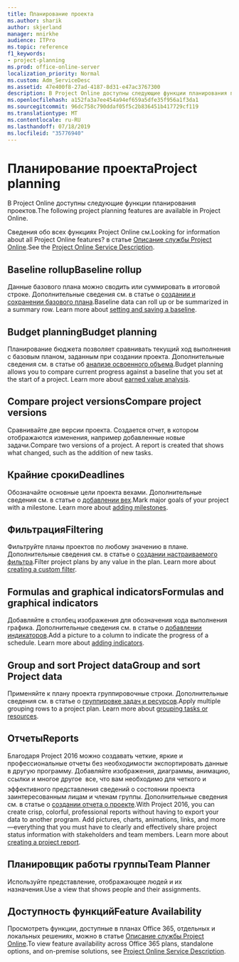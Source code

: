 ```yaml
---
title: Планирование проекта
ms.author: sharik
author: skjerland
manager: mnirkhe
audience: ITPro
ms.topic: reference
f1_keywords:
- project-planning
ms.prod: office-online-server
localization_priority: Normal
ms.custom: Adm_ServiceDesc
ms.assetid: 47e400f8-27ad-4187-8d31-e47ac3767300
description: В Project Online доступны следующие функции планирования проектов.
ms.openlocfilehash: a152fa3a7ee454a94ef659a5dfe35f956a1f3da1
ms.sourcegitcommit: 96dc758c790ddaf05f5c2b836451b417729cf119
ms.translationtype: MT
ms.contentlocale: ru-RU
ms.lasthandoff: 07/18/2019
ms.locfileid: "35776940"
---
```

# <a name="project-planning"></a><span data-ttu-id="63937-103">Планирование проекта</span><span class="sxs-lookup"><span data-stu-id="63937-103">Project planning</span></span>

<span data-ttu-id="63937-104">В Project Online доступны следующие функции планирования проектов.</span><span class="sxs-lookup"><span data-stu-id="63937-104">The following project planning features are available in Project Online.</span></span>
  
<span data-ttu-id="63937-105">Сведения обо всех функциях Project Online см.</span><span class="sxs-lookup"><span data-stu-id="63937-105">Looking for information about all Project Online features?</span></span> <span data-ttu-id="63937-106">в статье [Описание службы Project Online](project-online-service-description.md).</span><span class="sxs-lookup"><span data-stu-id="63937-106">See the [Project Online Service Description](project-online-service-description.md).</span></span>
  
## <a name="baseline-rollup"></a><span data-ttu-id="63937-107">Baseline rollup</span><span class="sxs-lookup"><span data-stu-id="63937-107">Baseline rollup</span></span>
<span data-ttu-id="63937-108"><a name="bkmk_Baselinerollup"> </a></span><span class="sxs-lookup"><span data-stu-id="63937-108"></span></span>

<span data-ttu-id="63937-p102">Данные базового плана можно сводить или суммировать в итоговой строке. Дополнительные сведения см. в статье о [создании и сохранении базового плана](https://go.microsoft.com/fwlink/p/?LinkId=271346).</span><span class="sxs-lookup"><span data-stu-id="63937-p102">Baseline data can roll up or be summarized in a summary row. Learn more about [setting and saving a baseline](https://go.microsoft.com/fwlink/p/?LinkId=271346).</span></span>
  
## <a name="budget-planning"></a><span data-ttu-id="63937-111">Budget planning</span><span class="sxs-lookup"><span data-stu-id="63937-111">Budget planning</span></span>
<span data-ttu-id="63937-112"><a name="bkmk_Budgetplanning"> </a></span><span class="sxs-lookup"><span data-stu-id="63937-112"></span></span>

<span data-ttu-id="63937-p103">Планирование бюджета позволяет сравнивать текущий ход выполнения с базовым планом, заданным при создании проекта. Дополнительные сведения см. в статье об [анализе освоенного объема](https://go.microsoft.com/fwlink/p/?LinkId=271336).</span><span class="sxs-lookup"><span data-stu-id="63937-p103">Budget planning allows you to compare current progress against a baseline that you set at the start of a project. Learn more about [earned value analysis](https://go.microsoft.com/fwlink/p/?LinkId=271336).</span></span>
  
## <a name="compare-project-versions"></a><span data-ttu-id="63937-115">Compare project versions</span><span class="sxs-lookup"><span data-stu-id="63937-115">Compare project versions</span></span>
<span data-ttu-id="63937-116"><a name="bkmk_Compareprojectversions"> </a></span><span class="sxs-lookup"><span data-stu-id="63937-116"></span></span>

<span data-ttu-id="63937-p104">Сравнивайте две версии проекта. Создается отчет, в котором отображаются изменения, например добавленные новые задачи.</span><span class="sxs-lookup"><span data-stu-id="63937-p104">Compare two versions of a project. A report is created that shows what changed, such as the addition of new tasks.</span></span>
  
## <a name="deadlines"></a><span data-ttu-id="63937-119">Крайние сроки</span><span class="sxs-lookup"><span data-stu-id="63937-119">Deadlines</span></span>
<span data-ttu-id="63937-120"><a name="bkmk_Deadlines"> </a></span><span class="sxs-lookup"><span data-stu-id="63937-120"></span></span>

<span data-ttu-id="63937-p105">Обозначайте основные цели проекта вехами. Дополнительные сведения см. в статье о [добавлении вех](https://go.microsoft.com/fwlink/p/?LinkId=271339).</span><span class="sxs-lookup"><span data-stu-id="63937-p105">Mark major goals of your project with a milestone. Learn more about [adding milestones](https://go.microsoft.com/fwlink/p/?LinkId=271339).</span></span>
  
## <a name="filtering"></a><span data-ttu-id="63937-123">Фильтрация</span><span class="sxs-lookup"><span data-stu-id="63937-123">Filtering</span></span>
<span data-ttu-id="63937-124"><a name="bkmk_Filtering"> </a></span><span class="sxs-lookup"><span data-stu-id="63937-124"></span></span>

<span data-ttu-id="63937-p106">Фильтруйте планы проектов по любому значению в плане. Дополнительные сведения см. в статье о [создании настраиваемого фильтра](https://go.microsoft.com/fwlink/p/?LinkId=271341).</span><span class="sxs-lookup"><span data-stu-id="63937-p106">Filter project plans by any value in the plan. Learn more about [creating a custom filter](https://go.microsoft.com/fwlink/p/?LinkId=271341).</span></span>
  
## <a name="formulas-and-graphical-indicators"></a><span data-ttu-id="63937-127">Formulas and graphical indicators</span><span class="sxs-lookup"><span data-stu-id="63937-127">Formulas and graphical indicators</span></span>
<span data-ttu-id="63937-128"><a name="bkmk_Formulasandgraphicalindicators"> </a></span><span class="sxs-lookup"><span data-stu-id="63937-128"></span></span>

<span data-ttu-id="63937-p107">Добавляйте в столбец изображения для обозначения хода выполнения графика. Дополнительные сведения см. в статье о [добавлении индикаторов](https://go.microsoft.com/fwlink/p/?LinkId=271340).</span><span class="sxs-lookup"><span data-stu-id="63937-p107">Add a picture to a column to indicate the progress of a schedule. Learn more about [adding indicators](https://go.microsoft.com/fwlink/p/?LinkId=271340).</span></span>
  
## <a name="group-and-sort-project-data"></a><span data-ttu-id="63937-131">Group and sort Project data</span><span class="sxs-lookup"><span data-stu-id="63937-131">Group and sort Project data</span></span>
<span data-ttu-id="63937-132"><a name="bkmk_GroupandsortProjectdata"> </a></span><span class="sxs-lookup"><span data-stu-id="63937-132"></span></span>

<span data-ttu-id="63937-p108">Применяйте к плану проекта группировочные строки. Дополнительные сведения см. в статье о [группировке задач и ресурсов](https://go.microsoft.com/fwlink/p/?LinkId=271326).</span><span class="sxs-lookup"><span data-stu-id="63937-p108">Apply multiple grouping rows to a project plan. Learn more about [grouping tasks or resources](https://go.microsoft.com/fwlink/p/?LinkId=271326).</span></span>
  
## <a name="reports"></a><span data-ttu-id="63937-135">Отчеты</span><span class="sxs-lookup"><span data-stu-id="63937-135">Reports</span></span>
<span data-ttu-id="63937-136"><a name="bkmk_Reports"> </a></span><span class="sxs-lookup"><span data-stu-id="63937-136"></span></span>

<span data-ttu-id="63937-p109">Благодаря Project 2016 можно создавать четкие, яркие и профессиональные отчеты без необходимости экспортировать данные в другую программу. Добавляйте изображения, диаграммы, анимацию, ссылки и многое другое  все, что вам необходимо для четкого и эффективного представления сведений о состоянии проекта заинтересованным лицам и членам группы. Дополнительные сведения см. в статье о [создании отчета о проекте](https://go.microsoft.com/fwlink/p/?LinkId=271349).</span><span class="sxs-lookup"><span data-stu-id="63937-p109">With Project 2016, you can create crisp, colorful, professional reports without having to export your data to another program. Add pictures, charts, animations, links, and more—everything that you must have to clearly and effectively share project status information with stakeholders and team members. Learn more about [creating a project report](https://go.microsoft.com/fwlink/p/?LinkId=271349).</span></span>
  
## <a name="team-planner"></a><span data-ttu-id="63937-140">Планировщик работы группы</span><span class="sxs-lookup"><span data-stu-id="63937-140">Team Planner</span></span>
<span data-ttu-id="63937-141"><a name="bkmk_TeamPlanner"> </a></span><span class="sxs-lookup"><span data-stu-id="63937-141"></span></span>

<span data-ttu-id="63937-142">Используйте представление, отображающее людей и их назначения.</span><span class="sxs-lookup"><span data-stu-id="63937-142">Use a view that shows people and their assignments.</span></span> 
  
## <a name="feature-availability"></a><span data-ttu-id="63937-143">Доступность функций</span><span class="sxs-lookup"><span data-stu-id="63937-143">Feature Availability</span></span>
<span data-ttu-id="63937-144"><a name="bkmk_TeamPlanner"> </a></span><span class="sxs-lookup"><span data-stu-id="63937-144"></span></span>

<span data-ttu-id="63937-145">Просмотреть функции, доступные в планах Office 365, отдельных и локальных решениях, можно в статье [Описание службы Project Online](project-online-service-description.md).</span><span class="sxs-lookup"><span data-stu-id="63937-145">To view feature availability across Office 365 plans, standalone options, and on-premise solutions, see [Project Online Service Description](project-online-service-description.md).</span></span>
  

